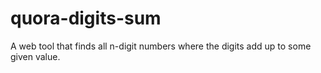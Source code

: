 # quora-digits-sum
A web tool that finds all n-digit numbers where the digits add up to some given value.
